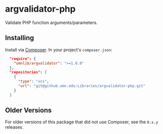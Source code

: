 # argvalidator-php

Validate PHP function arguments/parameters.

## Installing

Install via [Composer](http://getcomposer.org). In your project's `composer.json`:

```json
  "require": {
    "umnlib/argvalidator": ">=1.0.0"
  },
  "repositories": [
    {
      "type": "vcs",
      "url": "git@github.umn.edu:Libraries/argvalidator-php.git"
    }
  ]
```

## Older Versions

For older versions of this package that did not use Composer, see the `0.x.y` releases.

